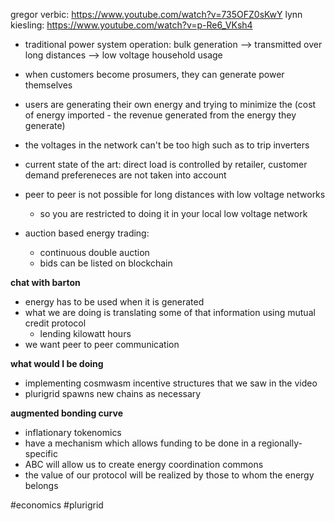 
gregor verbic: https://www.youtube.com/watch?v=735OFZ0sKwY
lynn kiesling: https://www.youtube.com/watch?v=p-Re6_VKsh4

- traditional power system operation: bulk generation --> transmitted over long distances --> low voltage household usage 
- when customers become prosumers, they can generate power themselves 

- users are generating their own energy and trying to minimize the (cost of energy imported - the revenue generated from the energy they generate)
- the voltages in the network can't be too high such as to trip inverters 
- current state of the art: direct load is controlled by retailer, customer demand prefereneces are not taken into account 
- peer to peer is not possible for long distances with low voltage networks
	- so you are restricted to doing it in your local low voltage network
- auction based energy trading: 
	- continuous double auction
	- bids can be listed on blockchain 

**chat with barton**

- energy has to be used when it is generated
- what we are doing is translating some of that information using mutual credit protocol
	- lending kilowatt hours 
- we want peer to peer communication 

**what would I be doing**

- implementing cosmwasm incentive structures that we saw in the video 
- plurigrid spawns new chains as necessary

**augmented bonding curve**

- inflationary tokenomics
- have a mechanism which allows funding to be done in a regionally-specific 
- ABC will allow us to create energy coordination commons
- the value of our protocol will be realized by those to whom the energy belongs 



#economics 
#plurigrid